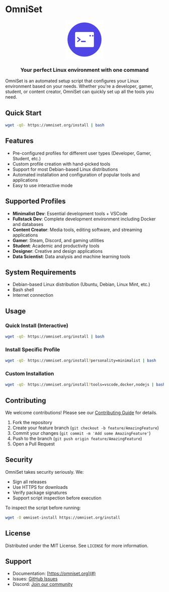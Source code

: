 # OmniSet

<div align="center">
  <img src="assets/logo.svg" width="120" alt="OmniSet Logo">
  <h3>Your perfect Linux environment with one command</h3>
</div>

OmniSet is an automated setup script that configures your Linux environment based on your needs. Whether you're a developer, gamer, student, or content creator, OmniSet can quickly set up all the tools you need.

## Quick Start

```bash
wget -qO- https://omniset.org/install | bash
```

## Features

- Pre-configured profiles for different user types (Developer, Gamer, Student, etc.)
- Custom profile creation with hand-picked tools
- Support for most Debian-based Linux distributions
- Automated installation and configuration of popular tools and applications
- Easy to use interactive mode

## Supported Profiles

- **Minimalist Dev**: Essential development tools + VSCode
- **Fullstack Dev**: Complete development environment including Docker and databases
- **Content Creator**: Media tools, editing software, and streaming applications
- **Gamer**: Steam, Discord, and gaming utilities
- **Student**: Academic and productivity tools
- **Designer**: Creative and design applications
- **Data Scientist**: Data analysis and machine learning tools

## System Requirements

- Debian-based Linux distribution (Ubuntu, Debian, Linux Mint, etc.)
- Bash shell
- Internet connection

## Usage

### Quick Install (Interactive)

```bash
wget -qO- https://omniset.org/install | bash
```

### Install Specific Profile

```bash
wget -qO- https://omniset.org/install?personality=minimalist | bash
```

### Custom Installation

```bash
wget -qO- https://omniset.org/install?tools=vscode,docker,nodejs | bash
```

## Contributing

We welcome contributions! Please see our [Contributing Guide](CONTRIBUTING.md) for details.

1. Fork the repository
2. Create your feature branch (`git checkout -b feature/AmazingFeature`)
3. Commit your changes (`git commit -m 'Add some AmazingFeature'`)
4. Push to the branch (`git push origin feature/AmazingFeature`)
5. Open a Pull Request

## Security

OmniSet takes security seriously. We:

- Sign all releases
- Use HTTPS for downloads
- Verify package signatures
- Support script inspection before execution

To inspect the script before running:

```bash
wget -O omniset-install https://omniset.org/install
```

## License

Distributed under the MIT License. See `LICENSE` for more information.

## Support

- Documentation: [https://omniset.org](#)
- Issues: [GitHub Issues](https://github.com/omnisetorg/omniset/issues)
- Discord: [Join our community](https://discord.gg/nk5HAAgQQH)